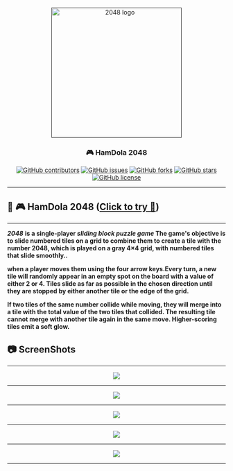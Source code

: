 <p align="center">
  <a href="" rel="noopener">
 <img  width="300px" src="https://github.com/AbdallahHemdan/HamDola2048Game/blob/master/images/2048_logo.svg.png" alt="2048 logo"></a>
</p>

<h3 align="center">🎮 HamDola 2048</h3>
<div align="center">

[![GitHub contributors](https://img.shields.io/github/contributors/AbdallahHemdan/HamDola2048Game)](https://github.com/AbdallahHemdan/HamDola2048Game/contributors)
[![GitHub issues](https://img.shields.io/github/issues/AbdallahHemdan/HamDola2048Game)](https://github.com/AbdallahHemdan/HamDola2048Game/issues)
[![GitHub forks](https://img.shields.io/github/forks/AbdallahHemdan/HamDola2048Game)](https://github.com/AbdallahHemdan/HamDola2048Game/network)
[![GitHub stars](https://img.shields.io/github/stars/AbdallahHemdan/HamDola2048Game)](https://github.com/AbdallahHemdan/HamDola2048Game/stargazers)
[![GitHub license](https://img.shields.io/github/license/AbdallahHemdan/HamDola2048Game)](https://github.com/AbdallahHemdan/HamDola2048Game/blob/master/LICENSE)

</div>

---
## 🎈 🎮 HamDola 2048 ([Click to try 🚀](https://abdallahhemdan.github.io/HamDola2048Game/))
------------------------------------------------------------------------------------------------------

**_2048_** __is a single-player _sliding block puzzle game_ The game's objective is to slide numbered tiles on a grid to combine them to create a tile with the number 2048, which is played on a gray 4×4 grid, with numbered tiles that slide smoothly..__

__when a player moves them using the four arrow keys.Every turn, a new tile will randomly appear in an empty spot on the board with a value of either 2 or 4. Tiles slide as far as possible in the chosen direction until they are stopped by either another tile or the edge of the grid.__

__If two tiles of the same number collide while moving, they will merge into a tile with the total value of the two tiles that collided. The resulting tile cannot merge with another tile again in the same move. Higher-scoring tiles emit a soft glow.__


## 📷 ScreenShots 
-------------------

<div align="center">
  
<img src="https://github.com/AbdallahHemdan/HamDola2048Game/blob/master/screenshot/1.png">
<hr>
<img src="https://github.com/AbdallahHemdan/HamDola2048Game/blob/master/screenshot/2.png">
<hr>
<img src="https://github.com/AbdallahHemdan/HamDola2048Game/blob/master/screenshot/3.png">
<hr>
<img src="https://github.com/AbdallahHemdan/HamDola2048Game/blob/master/screenshot/4.png">
<hr>
<img src="https://github.com/AbdallahHemdan/HamDola2048Game/blob/master/screenshot/5.png">
<hr>

</div>
